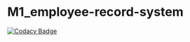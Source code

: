 # M1_employee-record-system

[![Codacy Badge](https://api.codacy.com/project/badge/Grade/6758ec7a867f4760b495c046eb9ea811)](https://app.codacy.com/gh/aartibhagat/M1_Project_Employee_record_system?utm_source=github.com&utm_medium=referral&utm_content=aartibhagat/M1_Project_Employee_record_system&utm_campaign=Badge_Grade_Settings)
